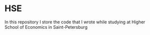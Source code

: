 # HSE

In this repository I store the code that I wrote while studying at Higher School of Economics in Saint-Petersburg
